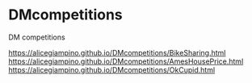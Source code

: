 # DMcompetitions
DM competitions

https://alicegiampino.github.io/DMcompetitions/BikeSharing.html
https://alicegiampino.github.io/DMcompetitions/AmesHousePrice.html
https://alicegiampino.github.io/DMcompetitions/OkCupid.html

